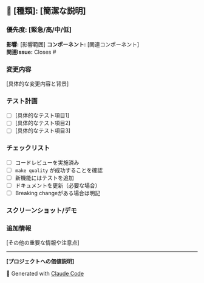 ## 🎯 [種類]: [簡潔な説明]

### **優先度: [緊急/高/中/低]**

**影響:** [影響範囲]
**コンポーネント:** [関連コンポーネント]  
**関連Issue:** Closes #

### 変更内容

[具体的な変更内容と背景]

### テスト計画

- [ ] [具体的なテスト項目1]
- [ ] [具体的なテスト項目2]
- [ ] [具体的なテスト項目3]

### チェックリスト

- [ ] コードレビューを実施済み
- [ ] `make quality` が成功することを確認
- [ ] 新機能にはテストを追加
- [ ] ドキュメントを更新（必要な場合）
- [ ] Breaking changeがある場合は明記

### スクリーンショット/デモ

<!-- 該当する場合、スクリーンショットやGIFを貼り付け -->

### 追加情報

[その他の重要な情報や注意点]

---

**[プロジェクトへの価値説明]**

🤖 Generated with [Claude Code](https://claude.ai/code)
